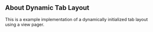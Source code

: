 ## About Dynamic Tab Layout

This is a example implementation of a dynamically initialized tab layout using a view pager.

